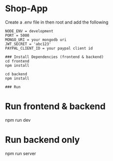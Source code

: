 # Shop-App
Create a .env file in then root and add the following

```
NODE_ENV = development
PORT = 5000
MONGO_URI = your mongodb uri
JWT_SECRET = 'abc123'
PAYPAL_CLIENT_ID = your paypal client id

### Install Dependencies (frontend & backend)
cd frontend
npm install

cd backend
npm install

### Run

```
# Run frontend & backend 
npm run dev

# Run backend only
npm run server
```

